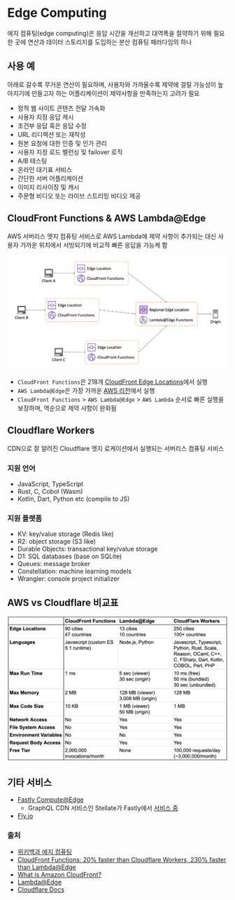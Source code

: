 # Edge Computing

에지 컴퓨팅(edge computing)은 응답 시간을 개선하고 대역폭을 절약하기 위해 필요한 곳에 연산과 데이터 스토리지를 도입하는 분산 컴퓨팅 패러다임의 하나

## 사용 예

아래로 갈수록 무거운 연산이 필요하며, 사용자와 가까울수록 제약에 걸릴 가능성이 높아지기에 만들고자 하는 어플리케이션이 제약사항을 만족하는지 고려가 필요

- 정적 웹 사이트 콘텐츠 전달 가속화
- 사용자 지정 응답 캐시
- 조건부 응답 혹은 응답 수정
- URL 리디렉션 또는 재작성
- 원본 요청에 대한 인증 및 인가 관리
- 사용자 지정 로드 밸런싱 및 failover 로직
- A/B 테스팅
- 온라인 대기표 서비스
- 간단한 서버 어플리케이션
- 이미지 리사이징 및 캐시
- 주문형 비디오 또는 라이브 스트리밍 비디오 제공

## CloudFront Functions & AWS Lambda@Edge

AWS 서버리스 엣지 컴퓨팅 서비스로 AWS Lambda에 제약 사항이 추가되는 대신 사용자 가까운 위치에서 서빙되기에 비교적 빠른 응답을 가능케 함

![cloudfront-functions-where](cloudfront-functions-where.png)

- `CloudFront Functions`은 218개 [CloudFront Edge Locations](https://aws.amazon.com/ko/cloudfront/features/?whats-new-cloudfront.sort-by=item.additionalFields.postDateTime&whats-new-cloudfront.sort-order=desc#Global_Edge_Network)에서 실행
- `AWS Lambda@Edge`은 가장 가까운 [AWS 리전](https://aws.amazon.com/ko/about-aws/global-infrastructure/regions_az/)에서 실행
- `CloudFront Functions` > `AWS Lambda@Edge` > `AWS Lambda` 순서로 빠른 실행을 보장하며, 역순으로 제약 사항이 완화됨

## Cloudflare Workers

CDN으로 잘 알려진 Cloudflare 엣지 로케이션에서 실행되는 서버리스 컴퓨팅 서비스

### 지원 언어

- JavaScript, TypeScript
- Rust, C, Cobol (Wasm)
- Kotlin, Dart, Python etc (compile to JS)


### 지원 플랫폼

- KV: key/value storage (Redis like)
- R2: object storage (S3 like)
- Durable Objects: transactional key/value storage
- D1: SQL databases (base on SQLite)
- Queues: message broker
- Constellation: machine learning models
- Wrangler: console project initializer

## AWS vs Cloudflare 비교표

![compare-table](compare-table.webp)

## 기타 서비스

- [Fastly Compute@Edge](https://www.fastly.com/products/edge-compute)
  - GraphQL CDN 서비스인 Stellate가 Fastly에서 [서비스 중](https://stellate.co/docs/platform/edge-locations)
- [Fly.io](https://fly.io/docs/)


### 출처

- [위키백과 에지 컴퓨팅](https://ko.wikipedia.org/wiki/%EC%97%90%EC%A7%80_%EC%BB%B4%ED%93%A8%ED%8C%85#cite_note-ED_CP_01-1)
- [CloudFront Functions: 20% faster than Cloudflare Workers, 230% faster than Lambda@Edge](https://medium.com/@pauly4it/cloudfront-functions-20-faster-than-cloudflare-workers-230-faster-than-lambda-edge-c65c26221296)
- [What is Amazon CloudFront?](https://docs.aws.amazon.com/AmazonCloudFront/latest/DeveloperGuide/Introduction.html)
- [Lambda@Edge](https://aws.amazon.com/ko/lambda/edge/)
- [Cloudflare Docs](https://developers.cloudflare.com/workers/)
